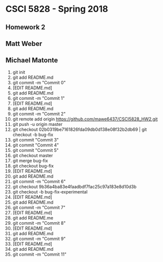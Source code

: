# CSCI 5828 - Spring 2018
## Homework 2
## Matt Weber
## Michael Matonte

1. git init <br>
2. git add README.md <br>
3. git commit -m "Commit 0" <br>
4. [EDIT README.md]<br>
5. git add README.md<br>
6. git commit -m "Commit 1"<br>
7. [EDIT README.md]<br>
8. git add README.md<br>
9. git commit -m "Commit 2"<br>
10. git remote add origin https://github.com/mawe6437/CSCI5828_HW2.git <br>
11. git push -u origin master <br>
12. git checkout  02b0319be7161826fda09db0d138e08f32b2db69 | git checkout -b bug-fix <br>
13. git commit "Commit 3"<br>
14. git commit "Commit 4"<br>
15. git commit "Commit 5" <br>
16. git checkout master<br>
17. git merge bug-fix<br>
18. git checkout bug-fix<br>
19. [EDIT README.md]<br>
20. git add README.md<br>
21. git commit -m "Commit 6"<br>
23. git checkout 9b36a4ba83e4faadbdf7fac25c97a183e8d10d3b<br>
24. git checkout -b bug-fix-experimental<br>
25. [EDIT README.md]<br>
26. git add README.md<br>
27. git commit -m "Commit 7"<br>
28. [EDIT README.md]<br>
29. git add README.me<br>
30. git commit -m "Commit 8"<br>
31. [EDIT README.md]<br>
32. git add README.md<br>
33. git commit -m "Commit 9"<br>
34. [EDIT README.md]<br>
35. git add README.md<br>
36. git commit -m "Commit 11"<br>
